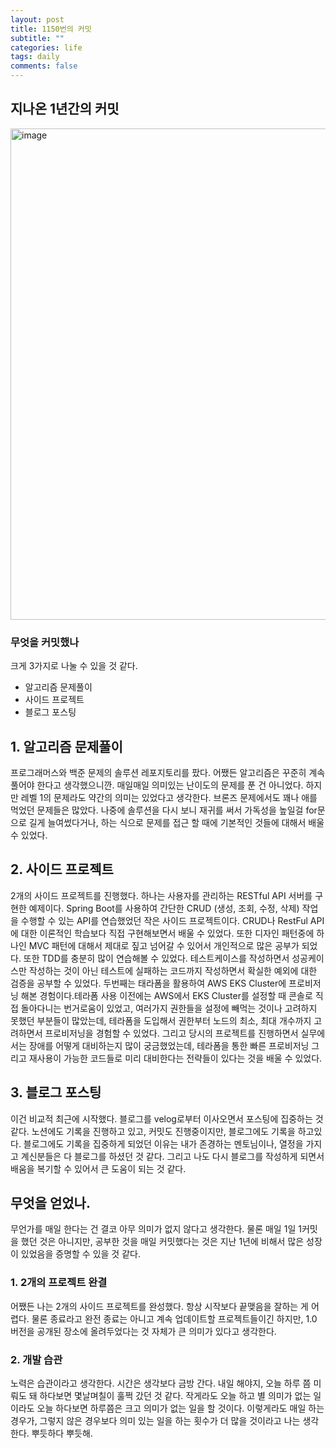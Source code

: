 ```yaml
---
layout: post
title: 1150번의 커밋
subtitle: ""
categories: life
tags: daily
comments: false
---
```


## 지나온 1년간의 커밋

<img width="786" alt="image" src="https://github.com/user-attachments/assets/b3ac8f67-23df-4bab-82f4-2fa9cfcfefec">

### 무엇을 커밋했나

크게 3가지로 나눌 수 있을 것 같다.
- 알고리즘 문제풀이
- 사이드 프로젝트
- 블로그 포스팅

## 1. 알고리즘 문제풀이

프로그래머스와 백준 문제의 솔루션 레포지토리를 팠다. 
어쨌든 알고리즘은 꾸준히 계속 풀어야 한다고 생각했으니깐. 
매일매일 의미있는 난이도의 문제를 푼 건 아니었다. 하지만 레벨 1의 문제라도 약간의 의미는 있었다고 생각한다. 
브론즈 문제에서도 꽤나 애를 먹었던 문제들은 많았다. 나중에 솔루션을 다시 보니 재귀를 써서 가독성을 높일걸 for문으로 길게 늘여썼다거나, 
하는 식으로 문제를 접근 할 때에 기본적인 것들에 대해서 배울 수 있었다.

## 2. 사이드 프로젝트

2개의 사이드 프로젝트를 진행했다.
하나는 사용자를 관리하는 RESTful API 서버를 구현한 예제이다. 
Spring Boot를 사용하여 간단한 CRUD (생성, 조회, 수정, 삭제) 작업을 수행할 수 있는 API를 연습했었던 작은 사이드 프로젝트이다. 
CRUD나 RestFul API에 대한 이론적인 학습보다 직접 구현해보면서 배울 수 있었다. 
또한 디자인 패턴중에 하나인 MVC 패턴에 대해서 제대로 짚고 넘어갈 수 있어서 개인적으로 많은 공부가 되었다. 
또한 TDD를 충분히 많이 연습해볼 수 있었다.
테스트케이스를 작성하면서 성공케이스만 작성하는 것이 아닌 테스트에 실패하는 코드까지 작성하면서 확실한 예외에 대한 검증을 공부할 수 있었다.
두번째는 태라폼을 활용하여 AWS EKS Cluster에 프로비저닝 해본 경험이다.테라폼 사용 이전에는 AWS에서 EKS Cluster를 설정할 때 콘솔로 직접 돌아다니는 번거로움이 있었고, 
여러가지 권한들을 설정에 빼먹는 것이나 고려하지 못했던 부분들이 많았는데, 테라폼을 도입해서 권한부터 노드의 최소, 최대 개수까지 고려하면서 프로비저닝을 경험할 수 있었다. 그리고 당시의 프로젝트를 진행하면서 실무에서는 장애를 어떻게 대비하는지 많이 궁금했었는데, 테라폼을 통한 빠른 프로비저닝 그리고 재사용이 가능한 코드들로 미리 대비한다는 전략들이 있다는 것을 배울 수 있었다.

## 3. 블로그 포스팅

이건 비교적 최근에 시작했다. 블로그를 velog로부터 이사오면서 포스팅에 집중하는 것 같다.
노션에도 기록을 진행하고 있고, 커밋도 진행중이지만, 블로그에도 기록을 하고있다.
블로그에도 기록을 집중하게 되었던 이유는 내가 존경하는 멘토님이나, 열정을 가지고 계신분들은 다 블로그를 하셨던 것 같다.
그리고 나도 다시 블로그를 작성하게 되면서 배움을 복기할 수 있어서 큰 도움이 되는 것 같다.

## 무엇을 얻었나.

무언가를 매일 한다는 건 결코 아무 의미가 없지 않다고 생각한다. 
물론 매일 1일 1커밋을 했던 것은 아니지만, 공부한 것을 매일 커밋했다는 것은 지난 1년에 비해서 많은 성장이 있었음을 증명할 수 있을 것 같다.

### 1. 2개의 프로젝트 완결

어쨌든 나는 2개의 사이드 프로젝트를 완성했다. 항상 시작보다 끝맺음을 잘하는 게 어렵다. 
물론 종료라고 완전 종료는 아니고 계속 업데이트할 프로젝트들이긴 하지만, 1.0 버전을 공개된 장소에 올려두었다는 것 자체가 큰 의미가 있다고 생각한다.

### 2. 개발 습관

노력은 습관이라고 생각한다. 
시간은 생각보다 금방 간다. 내일 해야지, 오늘 하루 쯤 미뤄도 돼 하다보면 몇날며칠이 훌쩍 갔던 것 같다. 
작게라도 오늘 하고 별 의미가 없는 일이라도 오늘 하다보면 하루쯤은 크고 의미가 없는 일을 할 것이다. 
이렇게라도 매일 하는 경우가, 그렇지 않은 경우보다 의미 있는 일을 하는 횟수가 더 많을 것이라고 나는 생각한다. 뿌듯하다 뿌듯해.